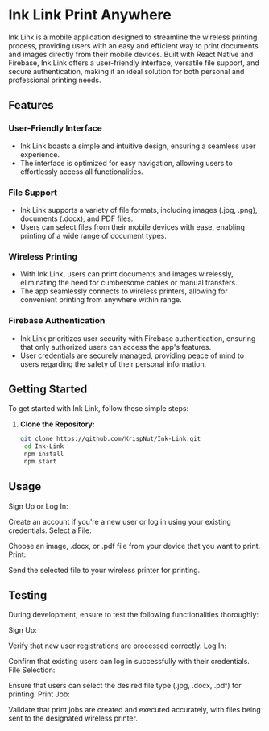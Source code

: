 # Ink Link Print Anywhere

Ink Link is a mobile application designed to streamline the wireless printing process, providing users with an easy and efficient way to print documents and images directly from their mobile devices. Built with React Native and Firebase, Ink Link offers a user-friendly interface, versatile file support, and secure authentication, making it an ideal solution for both personal and professional printing needs.

## Features

### User-Friendly Interface
- Ink Link boasts a simple and intuitive design, ensuring a seamless user experience.
- The interface is optimized for easy navigation, allowing users to effortlessly access all functionalities.

### File Support
- Ink Link supports a variety of file formats, including images (.jpg, .png), documents (.docx), and PDF files.
- Users can select files from their mobile devices with ease, enabling printing of a wide range of document types.

### Wireless Printing
- With Ink Link, users can print documents and images wirelessly, eliminating the need for cumbersome cables or manual transfers.
- The app seamlessly connects to wireless printers, allowing for convenient printing from anywhere within range.

### Firebase Authentication
- Ink Link prioritizes user security with Firebase authentication, ensuring that only authorized users can access the app's features.
- User credentials are securely managed, providing peace of mind to users regarding the safety of their personal information.

## Getting Started

To get started with Ink Link, follow these simple steps:

1. **Clone the Repository:** 
   ```bash
   git clone https://github.com/KrispNut/Ink-Link.git
    cd Ink-Link
    npm install
    npm start

## Usage
Sign Up or Log In:

Create an account if you're a new user or log in using your existing credentials.
Select a File:

Choose an image, .docx, or .pdf file from your device that you want to print.
Print:

Send the selected file to your wireless printer for printing.

## Testing
During development, ensure to test the following functionalities thoroughly:

Sign Up:

Verify that new user registrations are processed correctly.
Log In:

Confirm that existing users can log in successfully with their credentials.
File Selection:

Ensure that users can select the desired file type (.jpg, .docx, .pdf) for printing.
Print Job:

Validate that print jobs are created and executed accurately, with files being sent to the designated wireless printer.